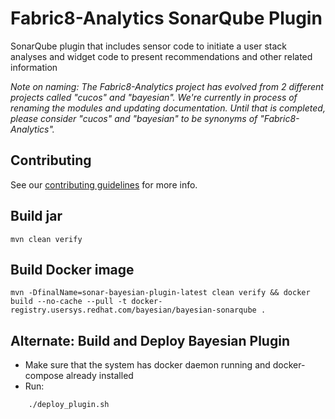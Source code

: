 # Fabric8-Analytics SonarQube Plugin
SonarQube plugin that includes sensor code to initiate a user stack analyses and widget code to present recommendations and other related information

*Note on naming: The Fabric8-Analytics project has evolved from 2 different projects called "cucos" and "bayesian". We're currently in process of renaming the modules and updating documentation. Until that is completed, please consider "cucos" and "bayesian" to be synonyms of "Fabric8-Analytics".*

## Contributing

See our [contributing guidelines](https://github.com/fabric8-analytics/common/blob/master/CONTRIBUTING.md) for more info.

## Build jar

```
mvn clean verify
```

## Build Docker image

```
mvn -DfinalName=sonar-bayesian-plugin-latest clean verify && docker build --no-cache --pull -t docker-registry.usersys.redhat.com/bayesian/bayesian-sonarqube .
```

## Alternate: Build and Deploy Bayesian Plugin
* Make sure that the system has docker daemon running and docker-compose already installed
* Run:
```
	./deploy_plugin.sh
```
